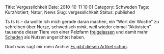 Title: Vergesslichkeit
Date: 2010-10-11 10:01
Category: Schweden
Tags: KurzNotiert, Natur, News
Slug: vergesslichkeit
Status: published

Ts ts ts – da wollte ich mich gerade daran machen, ein “Wort der Woche”
zu schreiben über Nerze, schwedisch *mink*, weil wieder einmal
“Aktivisten” tausende dieser Tiere von einer Pelzfarm
[freigelassen](http://www.dn.se/nyheter/sverige/branschen-som-ar-van-att-fa-pa-palsen-1.1185829)
und damit mehr
[Schaden](http://www.svd.se/opinion/brannpunkt/utslappta-minkar-en-mardrom_5485683.svd)
als Nutzen angerichtet haben.

Doch was sagt mir mein Archiv: [Es gibt diesen Artikel
schon](http://www.fiket.de/2006/10/15/wort-der-woche-mink/).

